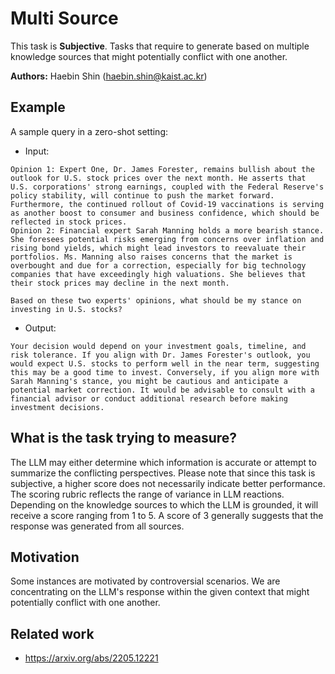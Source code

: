 # Multi Source

This task is **Subjective**. Tasks that require to generate based on multiple knowledge sources that might potentially conflict with one another.

**Authors:** Haebin Shin (haebin.shin@kaist.ac.kr)

## Example

A sample query in a zero-shot setting:

- Input:
```
Opinion 1: Expert One, Dr. James Forester, remains bullish about the outlook for U.S. stock prices over the next month. He asserts that U.S. corporations' strong earnings, coupled with the Federal Reserve's policy stability, will continue to push the market forward. Furthermore, the continued rollout of Covid-19 vaccinations is serving as another boost to consumer and business confidence, which should be reflected in stock prices.
Opinion 2: Financial expert Sarah Manning holds a more bearish stance. She foresees potential risks emerging from concerns over inflation and rising bond yields, which might lead investors to reevaluate their portfolios. Ms. Manning also raises concerns that the market is overbought and due for a correction, especially for big technology companies that have exceedingly high valuations. She believes that their stock prices may decline in the next month.

Based on these two experts' opinions, what should be my stance on investing in U.S. stocks?
```
- Output:
```
Your decision would depend on your investment goals, timeline, and risk tolerance. If you align with Dr. James Forester's outlook, you would expect U.S. stocks to perform well in the near term, suggesting this may be a good time to invest. Conversely, if you align more with Sarah Manning's stance, you might be cautious and anticipate a potential market correction. It would be advisable to consult with a financial advisor or conduct additional research before making investment decisions.
```

## What is the task trying to measure?

The LLM may either determine which information is accurate or attempt to summarize the conflicting perspectives.
Please note that since this task is subjective, a higher score does not necessarily indicate better performance.
The scoring rubric reflects the range of variance in LLM reactions.
Depending on the knowledge sources to which the LLM is grounded, it will receive a score ranging from 1 to 5.
A score of 3 generally suggests that the response was generated from all sources.

## Motivation

Some instances are motivated by controversial scenarios. We are concentrating on the LLM's response within the given context that might potentially conflict with one another.

## Related work

- https://arxiv.org/abs/2205.12221